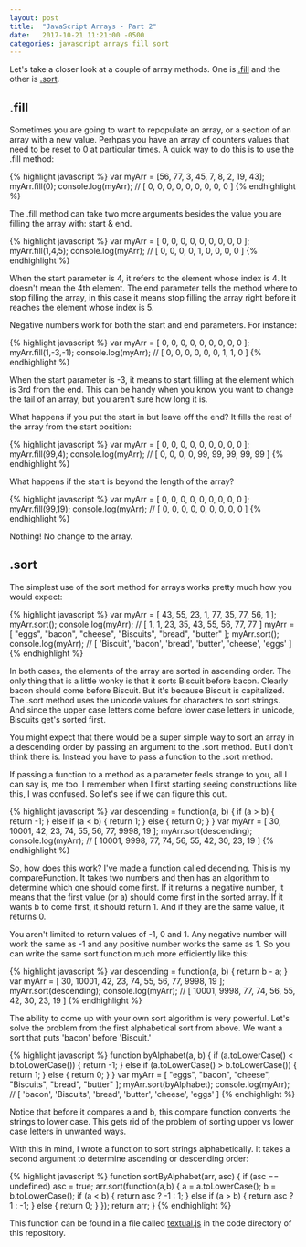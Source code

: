 ```yaml
---
layout: post
title:  "JavaScript Arrays - Part 2"
date:   2017-10-21 11:21:00 -0500
categories: javascript arrays fill sort
---
```


Let's take a closer look at a couple of array methods. One is [.fill](https://developer.mozilla.org/en-US/docs/Web/JavaScript/Reference/Global_Objects/Array/fill) and the other is [.sort](https://developer.mozilla.org/en-US/docs/Web/JavaScript/Reference/Global_Objects/Array/sort).

## .fill

Sometimes you are going to want to repopulate an array, or a section of an array with a new value. Perhpas you have an array of counters values that need to be reset to 0 at particular times. A quick way to do this is to use the .fill method:

{% highlight javascript %}
  var myArr = [56, 77, 3, 45, 7, 8, 2, 19, 43];
  myArr.fill(0);
  console.log(myArr);
  // [ 0, 0, 0, 0, 0, 0, 0, 0, 0 ]
{% endhighlight %}

The .fill method can take two more arguments besides the value you are filling the array with: start & end.

{% highlight javascript %}
  var myArr = [ 0, 0, 0, 0, 0, 0, 0, 0, 0 ];
  myArr.fill(1,4,5);
  console.log(myArr);
  // [ 0, 0, 0, 0, 1, 0, 0, 0, 0 ]
{% endhighlight %}

When the start parameter is 4, it refers to the element whose index is 4. It doesn't mean the 4th element. The end parameter tells the method where to stop filling the array, in this case it means stop filling the array right before it reaches the element whose index is 5. 

Negative numbers work for both the start and end parameters. For instance:

{% highlight javascript %}
  var myArr = [ 0, 0, 0, 0, 0, 0, 0, 0, 0 ];
  myArr.fill(1,-3,-1);
  console.log(myArr);
  // [ 0, 0, 0, 0, 0, 0, 1, 1, 0 ]
{% endhighlight %}

When the start parameter is -3, it means to start filling at the element which is 3rd from the end. This can be handy when you know you want to change the tail of an array, but you aren't sure how long it is.

What happens if you put the start in but leave off the end? It fills the rest of the array from the start position:

{% highlight javascript %}
  var myArr = [ 0, 0, 0, 0, 0, 0, 0, 0, 0 ];
  myArr.fill(99,4);
  console.log(myArr);
  // [ 0, 0, 0, 0, 99, 99, 99, 99, 99 ]
{% endhighlight %}

What happens if the start is beyond the length of the array?

{% highlight javascript %}
  var myArr = [ 0, 0, 0, 0, 0, 0, 0, 0, 0 ];
  myArr.fill(99,19);
  console.log(myArr);
  // [ 0, 0, 0, 0, 0, 0, 0, 0, 0 ]
{% endhighlight %}

Nothing! No change to the array.

## .sort

The simplest use of the sort method for arrays works pretty much how you would expect:

{% highlight javascript %}
  var myArr = [ 43, 55, 23, 1, 77, 35, 77, 56, 1 ];
  myArr.sort();
  console.log(myArr);
  // [ 1, 1, 23, 35, 43, 55, 56, 77, 77 ]
  myArr = [ "eggs", "bacon", "cheese", "Biscuits", "bread", "butter" ];
  myArr.sort();
  console.log(myArr);
  // [ 'Biscuit', 'bacon', 'bread', 'butter', 'cheese', 'eggs' ]
{% endhighlight %}

In both cases, the elements of the array are sorted in ascending order. The only thing that is a little wonky is that it sorts Biscuit before bacon. Clearly bacon should come before Biscuit. But it's because Biscuit is capitalized. The .sort method uses the unicode values for characters to sort strings. And since the upper case letters come before lower case letters in unicode, Biscuits get's sorted first.

You might expect that there would be a super simple way to sort an array in a descending order by passing an argument to the .sort method. But I don't think there is. Instead you have to pass a function to the .sort method.

If passing a function to a method as a parameter feels strange to you, all I can say is, me too. I remember when I first starting seeing constructions like this, I was confused. So let's see if we can figure this out.

 {% highlight javascript %}
  var descending = function(a, b) {
    if (a > b) {
      return -1;
    } else if (a < b) {
      return 1;
    } else {
      return 0;
    }
  }
  var myArr = [ 30, 10001, 42, 23, 74, 55, 56, 77, 9998, 19 ];
  myArr.sort(descending);
  console.log(myArr);
  // [ 10001, 9998, 77, 74, 56, 55, 42, 30, 23, 19 ]
{% endhighlight %}

So, how does this work? I've made a function called decending. This is my compareFunction. It takes two numbers and then has an algorithm to determine which one should come first. If it returns a negative number, it means that the first value (or a) should come first in the sorted array. If it wants b to come first, it should return 1. And if they are the same value, it returns 0.

You aren't limited to return values of -1, 0 and 1. Any negative number will work the same as -1 and any positive number works the same as 1. So you can write the same sort function much more efficiently like this:

{% highlight javascript %}
  var descending = function(a, b) {
    return b - a;
  }
  var myArr = [ 30, 10001, 42, 23, 74, 55, 56, 77, 9998, 19 ];
  myArr.sort(descending);
  console.log(myArr);
  // [ 10001, 9998, 77, 74, 56, 55, 42, 30, 23, 19 ]
{% endhighlight %}

The ability to come up with your own sort algorithm is very powerful. Let's solve the problem from the first alphabetical sort from above. We want a sort that puts 'bacon' before 'Biscuit.'

{% highlight javascript %}
  function byAlphabet(a, b) {
    if (a.toLowerCase() < b.toLowerCase()) {
      return -1;
    } else if (a.toLowerCase() > b.toLowerCase()) {
      return 1;
    } else {
      return 0;
    }
  }
  var myArr = [ "eggs", "bacon", "cheese", "Biscuits", "bread", "butter" ];
  myArr.sort(byAlphabet);
  console.log(myArr);
  // [ 'bacon', 'Biscuits', 'bread', 'butter', 'cheese', 'eggs' ]
{% endhighlight %}

Notice that before it compares a and b, this compare function converts the strings to lower case. This gets rid of the problem of sorting upper vs lower case letters in unwanted ways.

With this in mind, I wrote a function to sort strings alphabetically. It takes a second argument to determine ascending or descending order:

{% highlight javascript %}
  function sortByAlphabet(arr, asc) {
    if (asc == undefined) asc = true;
    arr.sort(function(a,b) {
      a = a.toLowerCase();
      b = b.toLowerCase();
      if (a < b) {
        return asc ? -1 : 1;
      } else if (a > b) {
        return asc ? 1 : -1;
      } else {
        return 0;
      }
    });
    return arr;
  }
{% endhighlight %}

This function can be found in a file called [textual.js](https://github.com/mullaney/barista/blob/master/functions/textual.js) in the code directory of this repository.


